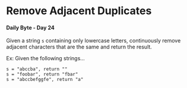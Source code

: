 # Remove Adjacent Duplicates
#### Daily Byte - Day 24

Given a string `s` containing only lowercase letters, continuously remove adjacent characters that are the same and return the result.

Ex: Given the following strings...
```
s = "abccba", return ""
s = "foobar", return "fbar"
s = "abccbefggfe", return "a"
```